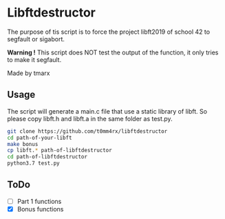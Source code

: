 # Libftdestructor

The purpose of tis script is to force the project libft2019 of school 42 to segfault or sigabort.

**Warning !**
This script does NOT test the output of the function, it only tries to make it segfault.

Made by tmarx
## Usage
The script will generate a main.c file that use a static library of libft. So please copy libft.h and libft.a in the same folder as test.py.
```sh
git clone https://github.com/t0mm4rx/libftdestructor
cd path-of-your-libft
make bonus
cp libft.* path-of-libftdestructor
cd path-of-libftdestructor
python3.7 test.py
```
## ToDo
- [ ] Part 1 functions
- [x] Bonus functions
